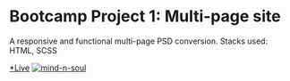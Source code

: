 # Bootcamp Project 1: Multi-page site  
A responsive and functional multi-page PSD conversion.
Stacks used: HTML, SCSS
  
[*Live](https://mind-n-soul.netlify.app)
[![mind-n-soul](https://user-images.githubusercontent.com/49259243/133847799-37033a75-8c6b-47d4-b061-73f413c36a37.png)](https://mind-n-soul.netlify.app)
